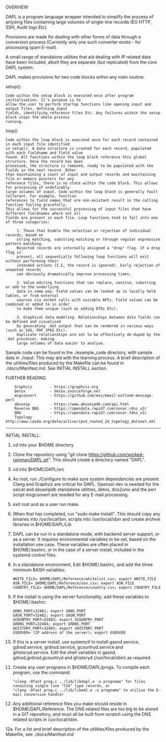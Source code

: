 OVERVIEW

DAPL is a program language wrapper intended to simplify the process of anlysing files containing large volumes 
of single-line records (EG HTTP, SSH, Audit logs Etc). 

Provisions are made for dealing with other forms of data through a conversion process (Currently only one such 
converter exists - for processing spam E-mail). 

A small range of standalone utilities that aid dealing with IP related data have been included, albeit they are separate (but replicated) from the core DAPL system. 

DAPL makes provisions for two code blocks within any main routine:

setup():

    Code within the setup block is executed once after program initialisation. It's purpose is to 
    allow the user to perform startup functions like opening input and output files, defining input 
    fields, identifying reference files Etc. Any failures within the setup block stops the whole process 
    running.

loop()

    Code within the loop block is executed once for each record contained in each input file identified 
    in setup(). A data structure is created for each record, populated with each fieldname and field value 
    found. All functions within the loop block reference this global structure. Once the record has been 
    processed, the structure is removed, ready to be populated with the fields in the next record. Other 
    than maintaining a count of input and output records and maintaining file or memory pointers for any 
    reference files, there is no state within the code block. This allows for processing of undefinably 
    large volumes of input. Code within the loop block is generally fault tollerant. For example, function 
    references to field names that are non-existant result in the calling function failing gracefully. 
    This allows for the successful processing of input files that have different fieldnames where not all 
    fields are present in each file. Loop functions tend to fall into one of three categories:

         1. Those that Enable the selection or rejection of individual records, based on
         string matching, substring matching or through regular expression pattern matching. 
         Rejected records are internally assigned a "drop" flag. If a drop flag is 
         present, all sequentially following loop functions will exit without performing their 
         intended actions (I.E, the record is ignored). Early rejection of unwanted records 
         can obviously dramatically improve processing times.
         
         2. Value editing functions that can replace, sanitse, substring or add to the underlying
         data in some way. Field values can be looked up in locally held tables, or from external
         sources via socket calls with suitable APIs. Field values can be combined or added to in order
         to make them unique (such as adding DTGs Etc). 
         
         3. Graphical data modeling. Relationships between data fields can be defined and visualised
         by generating .dot output that can be rendered in various ways (such as SVG, PDF JPEG Etc).
         Duplicate relationships are set to be effectively de-duped by the .dot processor, making
         large volumes of data easier to analyse.
         
Sample code can be found in the ./example_code directory, with sample data in ./input. This may aid with the
learning process. A brief description of the utilities/files produced by the Makefile can be found in
./docs/Manifest.md. See INITIAL INSTALL section.

FURTHER READING

        Graphviz        - https://graphviz.org
        Detox           - detox.sourceforge.net
        msgconvert      - https://github.com/mvz/email-outlook-message-perl
        abuseip         - https://www.abuseipdb.com/api.html
        Reverse DNS     - https://opendata.rapid7.com/sonar.rdns_v2/
        DNS             - https://opendata.rapid7.com/sonar.fdns_v2/
        Topology        - http://www.caida.org/data/active/ipv4_routed_24_topology_dataset.xml
        
        
------------------------------------------------------------------------------------------------

INITIAL INSTALL:

1.  cd into your $HOME directory

2.  Clone the repository using "git clone https://github.com/wicked-rainman/DAPL.git". This should create a directory named "DAPL".

3.  cd into $HOME/DAPL/src

4.  As root, run ./Configure to make sure system dependancies are present. Clang and Graphviz are critical for DAPL. 
Openssl-dev is needed for the  sslcat and abuseipdb standalone utilities, detox, dos2unix and the perl script msgconvert are needed for any E-mail processing.

5.  exit root and as a user run make.

6.  When that has completed, run "sudo make Install". This should copy any binaries into /usr/local/bin, scripts into /usr/local/sbin and create archive libraries in $HOME/DAPL/Lib

7.  DAPL can be run in a standalone mode, with backend server support, or as a server. It requires environmental variables to be set, based on the installation use case. These variables are often placed in $HOME/.bashrc, or in the case of a server install, included in the systemd control files.

8.  In a standalone environment, Edit $HOME/.bashrc, and add the three minimum BASH variables:

        WHITE_FILE= $HOME/DAPL/Reference/whitelist.csv; export WHITE_FILE
        ASN_FILE= $HOME/DAPL/Reference/asn.csv; export ASN_FILE
        COUNTRY_FILE= $HOME/DAPL/Reference/country.csv; export COUNTRY_FILE

9.  If the install is using the server functionality, add these variables to $HOME/.bashrc:

        GDNS_PORT=32481; export GDNS_PORT
        GASN_PORT=32482; export GASN_PORT
        GCOUNTRY_PORT=32483; export GCOUNTRY_PORT
        GRDNS_PORT=32484; export GRDNS_PORT
        GHISTORY_PORT=32485; export GHISTORY_PORT
        GSERVER= (IP address of the server); export GSERVER

10. If this is a server install, use systemctl to install gasnd.service, gdnsd.service, grdnsd.service, gcountryd.service and ghistoryd.service. Edit the shell variables in gasnd, gdnsd,grdnsd,gcountryd and ghistoryd (/usr/local/sbin) as required.

11. Create any user programs in $HOME/DAPL/progs. To compile each program, use the command:

        "clang -Ofast prog.c ../lib/libdapl.a -o progname" for files conaining single line "CSV" type records, or
        "clang -Ofast prog.c ../lib/libeml.a -o progname" to utilise the E-mail conversion handler

12. Any additional reference files you make should reside in $HOME/DAPL/Reference. The DNS related files are too big to be stored in a GIT repository, and must all be built from scratch using the DNS related scripts in /usr/local/sbin.

12a.  For a list and brief description of the utilities/files produced by the Makefile, see ./docs/Manifest.md


